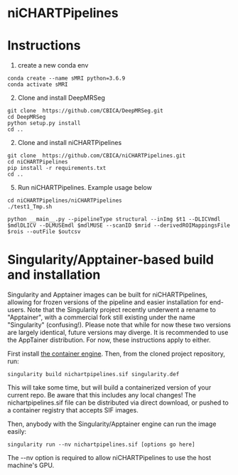 # niCHARTPipelines


# Instructions
1) create a new conda env
```
conda create --name sMRI python=3.6.9
conda activate sMRI
```
2) Clone and install DeepMRSeg 
```
git clone  https://github.com/CBICA/DeepMRSeg.git
cd DeepMRSeg
python setup.py install
cd ..
```

2) Clone and install niCHARTPipelines
```
git clone  https://github.com/CBICA/niCHARTPipelines.git
cd niCHARTPipelines
pip install -r requirements.txt
cd ..
```

5) Run niCHARTPipelines. Example usage below
```
cd niCHARTPipelines/niCHARTPipelines
./test1_Tmp.sh

python __main__.py --pipelineType structural --inImg $t1 --DLICVmdl $mdlDLICV --DLMUSEmdl $mdlMUSE --scanID $mrid --derivedROIMappingsFile $rois --outFile $outcsv
```

# Singularity/Apptainer-based build and installation

Singularity and Apptainer images can be built for niCHARTPipelines, allowing for frozen versions of the pipeline and easier installation for end-users.
Note that the Singularity project recently underwent a rename to "Apptainer", with a commercial fork still existing under the name "Singularity" (confusing!).
Please note that while for now these two versions are largely identical, future versions may diverge. It is recommended to use the AppTainer distribution. For now, these instructions apply to either. 

First install [the container engine](https://apptainer.org/admin-docs/3.8/installation.html). 
Then, from the cloned project repository, run:
```
singularity build nichartpipelines.sif singularity.def
```
This will take some time, but will build a containerized version of your current repo. Be aware that this includes any local changes!
The nichartpipelines.sif file can be distributed via direct download, or pushed to a container registry that accepts SIF images.

Then, anybody with the Singularity/Apptainer engine can run the image easily:
```
singularity run --nv nichartpipelines.sif [options go here]
```
The --nv option is required to allow niCHARTPipelines to use the host machine's GPU.
